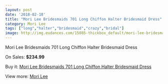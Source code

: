 ```yaml
---
layout: post
date: '2018-02-18'
title: "Mori Lee Bridesmaids 701 Long Chiffon Halter Bridesmaid Dress"
category: Mori Lee
tags: ["long","halter","bridesmaid","crazy","bridal"]
image: http://img.eudances.com/15085-thickbox_default/mori-lee-bridesmaids-701-long-chiffon-halter-bridesmaid-dress.jpg
---
```

Mori Lee Bridesmaids 701 Long Chiffon Halter Bridesmaid Dress

On Sales: **$234.99**
<a href="https://www.eudances.com/en/mori-lee/4481-mori-lee-bridesmaids-701-long-chiffon-halter-bridesmaid-dress.html"><amp-img layout="responsive" width="600" height="600" src="//img.eudances.com/15085-thickbox_default/mori-lee-bridesmaids-701-long-chiffon-halter-bridesmaid-dress.jpg" alt="Mori Lee Bridesmaids 701 Long Chiffon Halter Bridesmaid Dress 0" /></a>
<a href="https://www.eudances.com/en/mori-lee/4481-mori-lee-bridesmaids-701-long-chiffon-halter-bridesmaid-dress.html"><amp-img layout="responsive" width="600" height="600" src="//img.eudances.com/15089-thickbox_default/mori-lee-bridesmaids-701-long-chiffon-halter-bridesmaid-dress.jpg" alt="Mori Lee Bridesmaids 701 Long Chiffon Halter Bridesmaid Dress 1" /></a>
<a href="https://www.eudances.com/en/mori-lee/4481-mori-lee-bridesmaids-701-long-chiffon-halter-bridesmaid-dress.html"><amp-img layout="responsive" width="600" height="600" src="//img.eudances.com/15088-thickbox_default/mori-lee-bridesmaids-701-long-chiffon-halter-bridesmaid-dress.jpg" alt="Mori Lee Bridesmaids 701 Long Chiffon Halter Bridesmaid Dress 2" /></a>
<a href="https://www.eudances.com/en/mori-lee/4481-mori-lee-bridesmaids-701-long-chiffon-halter-bridesmaid-dress.html"><amp-img layout="responsive" width="600" height="600" src="//img.eudances.com/15087-thickbox_default/mori-lee-bridesmaids-701-long-chiffon-halter-bridesmaid-dress.jpg" alt="Mori Lee Bridesmaids 701 Long Chiffon Halter Bridesmaid Dress 3" /></a>
<a href="https://www.eudances.com/en/mori-lee/4481-mori-lee-bridesmaids-701-long-chiffon-halter-bridesmaid-dress.html"><amp-img layout="responsive" width="600" height="600" src="//img.eudances.com/15086-thickbox_default/mori-lee-bridesmaids-701-long-chiffon-halter-bridesmaid-dress.jpg" alt="Mori Lee Bridesmaids 701 Long Chiffon Halter Bridesmaid Dress 4" /></a>

Buy it: [Mori Lee Bridesmaids 701 Long Chiffon Halter Bridesmaid Dress](https://www.eudances.com/en/mori-lee/4481-mori-lee-bridesmaids-701-long-chiffon-halter-bridesmaid-dress.html "Mori Lee Bridesmaids 701 Long Chiffon Halter Bridesmaid Dress")

View more: [Mori Lee](https://www.eudances.com/en/65-mori-lee "Mori Lee")
